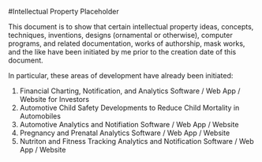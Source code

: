 #Intellectual Property Placeholder

This document is to show that certain intellectual property ideas, concepts, techniques, inventions, designs (ornamental or otherwise), computer programs, and related documentation, works of authorship, mask works, and the like have been initiated by me prior to the creation date of this document.

In particular, these areas of development have already been initiated:

1. Financial Charting, Notification, and Analytics Software / Web App / Website for Investors
2. Automotive Child Safety Developments to Reduce Child Mortality in Automobiles
3. Automotive Analytics and Notifiation Software / Web App / Website
4. Pregnancy and Prenatal Analytics Software / Web App / Website
5. Nutriton and Fitness Tracking Analytics and Notification Software / Web App / Website
